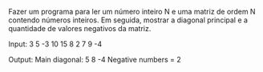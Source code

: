 Fazer um programa para ler um número inteiro N e uma matriz de
ordem N contendo números inteiros. Em seguida, mostrar a diagonal
principal e a quantidade de valores negativos da matriz.

Input: 
3
5 -3 10
15 8 2
7 9 -4

Output:
Main diagonal:
5 8 -4
Negative numbers = 2